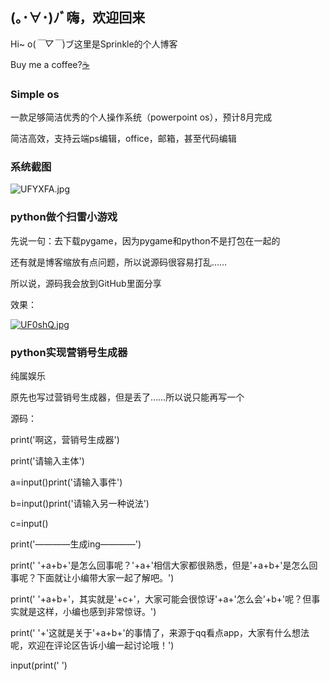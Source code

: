 ## (｡･∀･)ﾉﾞ嗨，欢迎回来

Hi~ o(*￣▽￣*)ブ这里是Sprinkle的个人博客

Buy me a coffee?[☕](https://www.buymeacoffee.com/sprinkle)

### Simple os
一款足够简洁优秀的个人操作系统（powerpoint os），预计8月完成

简洁高效，支持云端ps编辑，office，邮箱，甚至代码编辑

### 系统截图

![UFYXFA.jpg](https://s1.ax1x.com/2020/07/07/UFYXFA.jpg)

### python做个扫雷小游戏
先说一句：去下载pygame，因为pygame和python不是打包在一起的

还有就是博客缩放有点问题，所以说源码很容易打乱……

所以说，源码我会放到GitHub里面分享

效果：

[![UF0shQ.jpg](https://s1.ax1x.com/2020/07/07/UF0shQ.jpg)](https://imgchr.com/i/UF0shQ)

### python实现营销号生成器
纯属娱乐

原先也写过营销号生成器，但是丢了……所以说只能再写一个

源码：

print('啊这，营销号生成器')

print('请输入主体')

a=input()print('请输入事件')

b=input()print('请输入另一种说法')

c=input()

print('————生成ing————')

print('  '+a+b+'是怎么回事呢？'+a+'相信大家都很熟悉，但是'+a+b+'是怎么回事呢？下面就让小编带大家一起了解吧。')

print('  '+a+b+'，其实就是'+c+'，大家可能会很惊讶'+a+'怎么会'+b+'呢？但事实就是这样，小编也感到非常惊讶。')

print('  '+'这就是关于'+a+b+'的事情了，来源于qq看点app，大家有什么想法呢，欢迎在评论区告诉小编一起讨论哦！')

input(print('  ')
